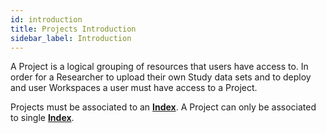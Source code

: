```yaml
---
id: introduction
title: Projects Introduction
sidebar_label: Introduction
---
```


A Project is a logical grouping of resources that users have access to. In order for a Researcher to upload their own Study data sets and to deploy and user Workspaces a user must have access to a Project.

Projects must be associated to an [**Index**](../indexes). A Project can only be associated to single [**Index**](../indexes).
